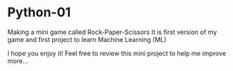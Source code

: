 # Python-01

Making a mini game called Rock-Paper-Scissors
It is first version of my game and first project to learn Machine Learning (ML)

I hope you enjoy it! Feel free to review this mini project to help me improve more...
